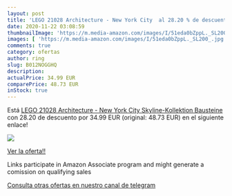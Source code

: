 ```yaml
---
layout: post
title: 'LEGO 21028 Architecture - New York City  al 28.20 % de descuento'
date: 2020-11-22 03:08:59
thumbnailImage: 'https://m.media-amazon.com/images/I/51eda0bZppL._SL200_.jpg'
images: [ 'https://m.media-amazon.com/images/I/51eda0bZppL._SL200_.jpg' ]
comments: true
category: ofertas
author: ring
slug: B012NOGGHQ
description:
actualPrice: 34.99 EUR
comparePrice: 48.73 EUR
inStock: true
---
```


Está [LEGO 21028 Architecture - New York City  Skyline-Kollektion  Bausteine](https://www.amazon.de/dp/B012NOGGHQ/?tag=redken02-21) con 28.20 de descuento por 34.99 EUR (original: 48.73 EUR) en el siguiente enlace!

[![](https://m.media-amazon.com/images/I/51eda0bZppL._SL200_.jpg)](https://www.amazon.de/dp/B012NOGGHQ/?tag=redken02-21)

[Ver la oferta!!](https://www.amazon.de/dp/B012NOGGHQ/?tag=redken02-21)

Links participate in Amazon Associate program and might generate a comission on qualifying sales

[Consulta otras ofertas en nuestro canal de telegram](https://t.me/s/ofertas25)

